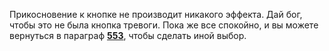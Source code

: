 Прикосновение к кнопке не производит никакого эффекта. Дай бог, чтобы это не была кнопка тревоги. Пока же все спокойно, и вы можете вернуться в параграф [**553**](#n_553), чтобы сделать иной выбор.

